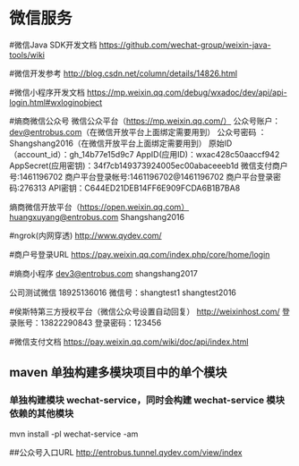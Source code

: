 # 微信服务

#微信Java SDK开发文档
https://github.com/wechat-group/weixin-java-tools/wiki

#微信开发参考
http://blog.csdn.net/column/details/14826.html

#微信小程序开发文档
https://mp.weixin.qq.com/debug/wxadoc/dev/api/api-login.html#wxloginobject

#熵商微信公众号
微信公众平台（https://mp.weixin.qq.com/）
	公众号账户：dev@entrobus.com（在微信开放平台上面绑定需要用到）
	公众号密码 ：Shangshang2016（在微信开放平台上面绑定需要用到）
	原始ID（account_id）：gh_14b77e15d9c7
	AppID(应用ID)：wxac428c50aaccf942
	AppSecret(应用密钥)：34f7cb149373924005ec00abaceeeb1d
	微信支付商户号:1461196702
	商户平台登录帐号:1461196702@1461196702
	商户平台登录密码:276313
    API密钥：C644ED21DEB14FF6E909FCDA6B1B7BA8

熵商微信开放平台（https://open.weixin.qq.com）
huangxuyang@entrobus.com
Shangshang2016


#ngrok(内网穿透)
http://www.qydev.com/

#商户号登录URL
https://pay.weixin.qq.com/index.php/core/home/login

#熵商小程序
dev3@entrobus.com
shangshang2017

公司测试微信
18925136016
微信号：shangtest1
shangtest2016

#侯斯特第三方授权平台（微信公众号设置自动回复）
http://weixinhost.com/
登录账号：13822290843
登录密码：123456

#微信支付文档
https://pay.weixin.qq.com/wiki/doc/api/index.html

## maven 单独构建多模块项目中的单个模块
### 单独构建模块 wechat-service，同时会构建 wechat-service 模块依赖的其他模块
mvn install -pl wechat-service -am

##公众号入口URL
 http://entrobus.tunnel.qydev.com/view/index